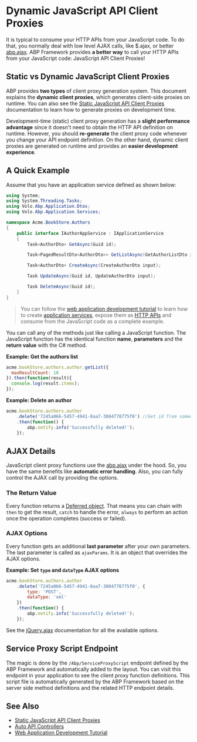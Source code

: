 # Dynamic JavaScript API Client Proxies

It is typical to consume your HTTP APIs from your JavaScript code. To do that, you normally deal with low level AJAX calls, like $.ajax, or better [abp.ajax](javascript-api/ajax.md). ABP Framework provides **a better way** to call your HTTP APIs from your JavaScript code: JavaScript API Client Proxies!

## Static vs Dynamic JavaScript Client Proxies

ABP provides **two types** of client proxy generation system. This document explains the **dynamic client proxies**, which generates client-side proxies on runtime. You can also see the [Static JavaScript API Client Proxies](static-javascript-proxies.md) documentation to learn how to generate proxies on development time.

Development-time (static) client proxy generation has a **slight performance advantage** since it doesn't need to obtain the HTTP API definition on runtime. However, you should **re-generate** the client proxy code whenever you change your API endpoint definition. On the other hand, dynamic client proxies are generated on runtime and provides an **easier development experience**.

## A Quick Example

Assume that you have an application service defined as shown below:

````csharp
using System;
using System.Threading.Tasks;
using Volo.Abp.Application.Dtos;
using Volo.Abp.Application.Services;

namespace Acme.BookStore.Authors
{
    public interface IAuthorAppService : IApplicationService
    {
        Task<AuthorDto> GetAsync(Guid id);

        Task<PagedResultDto<AuthorDto>> GetListAsync(GetAuthorListDto input);

        Task<AuthorDto> CreateAsync(CreateAuthorDto input);

        Task UpdateAsync(Guid id, UpdateAuthorDto input);

        Task DeleteAsync(Guid id);
    }
}
````

> You can follow the [web application development tutorial](../../../tutorials/book-store/part-01.md) to learn how to create [application services](../../architecture/domain-driven-design/application-services.md), expose them as [HTTP APIs](../../api-development/auto-controllers.md) and consume from the JavaScript code as a complete example.

You can call any of the methods just like calling a JavaScript function. The JavaScript function has the identical function **name**, **parameters** and the **return value** with the C# method.

**Example: Get the authors list**

````js
acme.bookStore.authors.author.getList({
  maxResultCount: 10
}).then(function(result){
  console.log(result.items);
});
````

**Example: Delete an author**

```js
acme.bookStore.authors.author
    .delete('7245a066-5457-4941-8aa7-3004778775f0') //Get id from somewhere!
    .then(function() {
        abp.notify.info('Successfully deleted!');
    });
```

## AJAX Details

JavaScript client proxy functions use the [abp.ajax](javascript-api/ajax.md) under the hood. So, you have the same benefits like **automatic error handling**. Also, you can fully control the AJAX call by providing the options.

### The Return Value

Every function returns a [Deferred object](https://api.jquery.com/category/deferred-object/). That means you can chain with `then` to get the result, `catch` to handle the error, `always` to perform an action once the operation completes (success or failed).

### AJAX Options

Every function gets an additional **last parameter** after your own parameters. The last parameter is called as `ajaxParams`. It is an object that overrides the AJAX options.

**Example: Set `type` and `dataType` AJAX options**

````js
acme.bookStore.authors.author
    .delete('7245a066-5457-4941-8aa7-3004778775f0', {
        type: 'POST',
        dataType: 'xml'
    })
    .then(function() {
        abp.notify.info('Successfully deleted!');
    });
````

See the [jQuery.ajax](https://api.jquery.com/jQuery.ajax/) documentation for all the available options.

## Service Proxy Script Endpoint

The magic is done by the `/Abp/ServiceProxyScript` endpoint defined by the ABP Framework and automatically added to the layout. You can visit this endpoint in your application to see the client proxy function definitions. This script file is automatically generated by the ABP Framework based on the server side method definitions and the related HTTP endpoint details.

## See Also

* [Static JavaScript API Client Proxies](static-javascript-proxies.md)
* [Auto API Controllers](../../api-development/auto-controllers.md)
* [Web Application Development Tutorial](../../../tutorials/book-store/part-01.md)